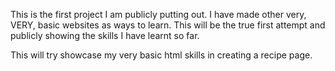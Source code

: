 This is the first project I am publicly putting out. I have made other very, VERY, basic websites as ways to learn. This will be the true first attempt and publicly showing the skills I have learnt so far.

This will try showcase my very basic html skills in creating a recipe page.